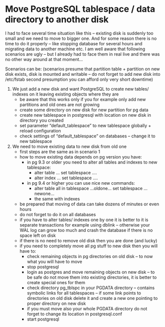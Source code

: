 # Move PostgreSQL tablespace / data directory to another disk

I had to face several time situation like this – existing disk is suddenly too small and we need to move to bigger one.
And for some reason there is no time to do it properly – like stopping database for several hours and migrating data to another machine etc.
I am well aware that following scenarios are ugly – but I already had to face them in real live and there was no other way around at that moment…

Scenarios can be:
(scenarios presume that partition table + partition on new disk exists, disk is mounted and writable – do not forget to add new disk into /etc/fstab
second presumption you can afford only very short downtime)

1. We just add a new disk and want PostgreSQL to create new tables/ indexes on it leaving existing objects where they are
   * be aware that this works only if you for example only add new partitions and old ones are not growing
   * create some directory on new disk for new partition for pg data
   * create new tablespace in postgresql with location on new disk in directory you created
   * set parameter “default_tablespace” to new tablespace globally + reload configuration
   * check settings of “default_tablespace” on databases – change it to new tablespace
2. We need to move existing data to new disk from old one
   * first steps are the same as in scenario 1
   * how to move existing data depends on pg version you have:
     * in pg 9.3 or older you need to alter all tables and indexes to new tablespace:
       * alter table … set tablespace ….
       * alter index … set tablespace ….
     * in pg 9.4 or higher you can use nice new commands:
       * alter table all in tablespace …oldone… set tablespace …newone…
       * the same with indexes
   * be prepared that moving of data can take dozens of minutes or even hours
   * do not forget to do it on all databases
   * if you have to alter tables/ indexes one by one it is better to it is separate transactions for example using dblink – otherwise your WAL log can grow too much and crash the database if there is no space left on disk
   * if there is no need to remove old disk then you are done (and lucky)
   * if you need to completely move all pg stuff to new disk then you will have to:
     * check remaining objects in pg directories on old disk – to now what you will have to move
     * stop postgresql
     * login as postgres and move remaining objects on new disk – to be safe do not move them into existing directories, it is better to create special ones for them
     * check directory pg_tblspc in your PGDATA directory – contains symbolic links for all tablespaces – if some link points to directories on old disk delete it and create a new one pointing to proper directory on new disk
     * if you must move also your whole PGDATA directory do not forget to change its location in postgresql.conf
     * start postgresql
